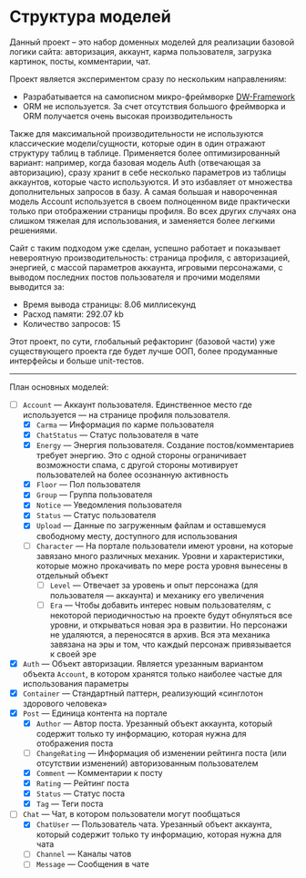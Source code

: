 
# Структура моделей

Данный проект – это набор доменных моделей для реализации базовой логики сайта: авторизация, аккаунт, карма 
пользователя, загрузка картинок, посты, комментарии, чат.

Проект является экспериментом сразу по нескольким направлениям:

- Разрабатывается на самописном микро-фреймворке [DW-Framework](https://github.com/WalkWeb/DW-Framework)
- ORM не используется. За счет отсутствия большого фреймворка и ORM получается очень высокая производительность

Также для максимальной производительности не используются классические модели/сущности, которые один в один отражают
структуру таблиц в таблице. Применяется более оптимизированный вариант: например, когда базовая модель Auth (отвечающая 
за авторизацию), сразу хранит в себе несколько параметров из таблицы аккаунтов, которые часто используются. И это 
избавляет от множества дополнительных запросов в базу. А самая большая и навороченная модель Account используется в
своем полноценном виде практически только при отображении страницы профиля. Во всех других случаях она слишком 
тяжелая для использования, и заменяется более легкими решениями.

Сайт с таким подходом уже сделан, успешно работает и показывает невероятную производительность: страница профиля, с 
авторизацией, энергией, с массой параметров аккаунта, игровыми персонажами, с выводом последних постов пользователя и 
прочими моделями выводится за:

- Время вывода страницы: 8.06 миллисекунд
- Расход памяти: 292.07 kb
- Количество запросов: 15

Этот проект, по сути, глобальный рефакторинг (базовой части) уже существующего проекта где будет лучше ООП, более 
продуманные интерфейсы и больше unit-тестов.

---------------------------

План основных моделей:

- [ ] `Account` — Аккаунт пользователя. Единственное место где используется — на странице профиля пользователя.
    - [x] `Carma` — Информация по карме пользователя
    - [x] `ChatStatus` — Статус пользователя в чате
    - [x] `Energy` — Энергия пользователя. Создание постов/комментариев требует энергию. Это с одной стороны 
    ограничивает возможности спама, с другой стороны мотивирует пользователей на более осознанную активность
    - [x] `Floor` — Пол пользователя
    - [x] `Group` — Группа пользователя
    - [x] `Notice` — Уведомления пользователя
    - [x] `Status` — Статус пользователя
    - [x] `Upload` — Данные по загруженным файлам и оставшемуся свободному месту, доступного для использования
    - [ ] `Character` — На портале пользователи имеют уровни, на которые завязано много различных механик. Уровни и
    характеристики, которые можно прокачивать по мере роста уровня вынесены в отдельный объект
        - [ ] `Level` — Отвечает за уровень и опыт персонажа (для пользователя — аккаунта) и механику его увеличения
        - [ ] `Era` — Чтобы добавить интерес новым пользователям, с некоторой периодичностью на проекте будут обнуляться 
        все уровни, и открываться новая эра в развитии. Но персонажи не удаляются, а переносятся в архив. Вся эта 
        механика завязана на эры и том, что каждый персонаж привязывается к своей эре
- [x] `Auth` — Объект авторизации. Является урезанным вариантом объекта `Account`, в котором хранятся только наиболее
    частые для использования параметры
- [x] `Container` — Стандартный паттерн, реализующий «синглотон здорового человека»
- [x] `Post` — Единица контента на портале
    - [x] `Author` — Автор поста. Урезанный объект аккаунта, который содержит только ту информацию, которая нужна 
    для отображения поста
    - [ ] `ChangeRating` — Информация об изменении рейтинга поста (или отсутствии изменений) авторизованным 
    пользователем
    - [x] `Comment` — Комментарии к посту
    - [x] `Rating` — Рейтинг поста
    - [x] `Status` — Статус поста
    - [x] `Tag` — Теги поста
- [ ] `Chat` — Чат, в котором пользователи могут пообщаться
    - [x] `ChatUser` — Пользователь чата. Урезанный объект аккаунта, который содержит только ту информацию, которая
    нужна для чата
    - [ ] `Channel` — Каналы чатов
    - [ ] `Message` — Сообщения в чате
